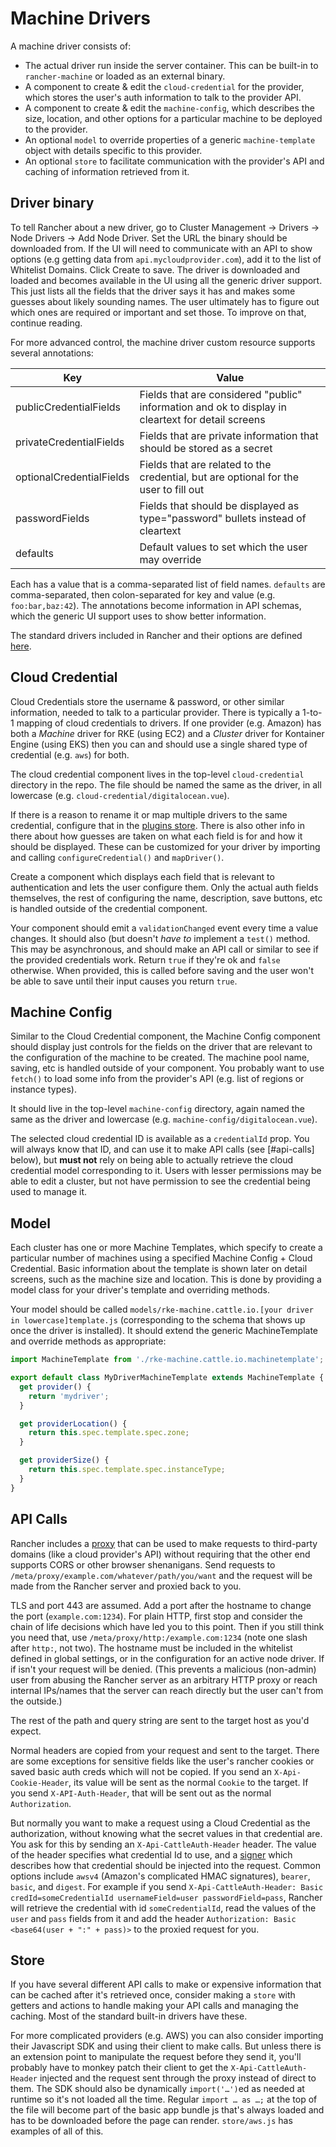 # Machine Drivers

A machine driver consists of:
  - The actual driver run inside the server container.  This can be built-in to `rancher-machine` or loaded as an external binary.
  - A component to create & edit the `cloud-credential` for the provider, which stores the user's auth information to talk to the provider API.
  - A component to create & edit the `machine-config`, which describes the size, location, and other options for a particular machine to be deployed to the provider.
  - An optional `model` to override properties of a generic `machine-template` object with details specific to this provider.
  - An optional `store` to facilitate communication with the provider's API and caching of information retrieved from it.

## Driver binary

To tell Rancher about a new driver, go to Cluster Management -> Drivers -> Node Drivers -> Add Node Driver.  Set the URL the binary should be downloaded from.  If the UI will need to communicate with an API to show options (e.g getting data from `api.mycloudprovider.com`), add it to the list of Whitelist Domains.  Click Create to save.  The driver is downloaded and loaded and becomes available in the UI using all the generic driver support.  This just lists all the fields that the driver says it has and makes some guesses about likely sounding names.  The user ultimately has to figure out which ones are required or important and set those.  To improve on that, continue reading.

For more advanced control, the machine driver custom resource supports several annotations:

| Key                      | Value                                                                                             |
| ------------------------ | ------------------------------------------------------------------------------------------------- |
| publicCredentialFields   | Fields that are considered "public" information and ok to display in cleartext for detail screens |
| privateCredentialFields  | Fields that are private information that should be stored as a secret                             |
| optionalCredentialFields | Fields that are related to the credential, but are optional for the user to fill out              |
| passwordFields           | Fields that should be displayed as type="password" bullets instead of cleartext                   |
| defaults                 | Default values to set which the user may override                                                 |

Each has a value that is a comma-separated list of field names.  `defaults` are comma-separated, then colon-separated for key and value (e.g. `foo:bar,baz:42`).  The annotations become information in API schemas, which the generic UI support uses to show better information.

The standard drivers included in Rancher and their options are defined [here](https://github.com/rancher/rancher/blob/release/v2.6/pkg/data/management/machinedriver_data.go).

## Cloud Credential

Cloud Credentials store the username & password, or other similar information, needed to talk to a particular provider.  There is typically a 1-to-1 mapping of cloud credentials to drivers.  If one provider (e.g. Amazon) has both a *Machine* driver for RKE (using EC2) and a *Cluster* driver for Kontainer Engine (using EKS) then you can and should use a single shared type of credential (e.g. `aws`) for both.

The cloud credential component lives in the top-level `cloud-credential` directory in the repo.  The file should be named the same as the driver, in all lowercase (e.g. `cloud-credential/digitalocean.vue`).

If there is a reason to rename it or map multiple drivers to the same credential, configure that in the [plugins store](../../../shell/store/plugins.js).  There is also other info in there about how guesses are taken on what each field is for and how it should be displayed.  These can be customized for your driver by importing and calling `configureCredential()` and `mapDriver()`.

Create a component which displays each field that is relevant to authentication and lets the user configure them.  Only the actual auth fields themselves, the rest of configuring the name, description, save buttons, etc is handled outside of the credential component.

Your component should emit a `validationChanged` event every time a value changes.  It should also (but doesn't _have to_ implement a `test()` method.  This may be asynchronous, and should make an API call or similar to see if the provided credentials work.  Return `true` if they're ok and `false` otherwise.  When provided, this is called before saving and the user won't be able to save until their input causes you return `true`.

## Machine Config

Similar to the Cloud Credential component, the Machine Config component should display just controls for the fields on the driver that are relevant to the configuration of the machine to be created.  The machine pool name, saving, etc is handled outside of your component.  You probably want to use `fetch()` to load some info from the provider's API (e.g. list of regions or instance types).

It should live in the top-level `machine-config` directory, again named the same as the driver and lowercase (e.g. `machine-config/digitalocean.vue`).

The selected cloud credential ID is available as a `credentialId` prop.  You will always know that ID, and can use it to make API calls (see [#api-calls] below), but **must not** rely on being able to actually retrieve the cloud credential model corresponding to it.  Users with lesser permissions may be able to edit a cluster, but not have permission to see the credential being used to manage it.

## Model

Each cluster has one or more Machine Templates, which specify to create a particular number of machines using a specified Machine Config + Cloud Credential.  Basic information about the template is shown later on detail screens, such as the machine size and location.  This is done by providing a model class for your driver's template and overriding methods.

Your model should be called `models/rke-machine.cattle.io.[your driver in lowercase]template.js` (corresponding to the schema that shows up once the driver is installed).  It should extend the generic MachineTemplate and override methods as appropriate:

```javascript
import MachineTemplate from './rke-machine.cattle.io.machinetemplate';

export default class MyDriverMachineTemplate extends MachineTemplate {
  get provider() {
    return 'mydriver';
  }

  get providerLocation() {
    return this.spec.template.spec.zone;
  }

  get providerSize() {
    return this.spec.template.spec.instanceType;
  }
}
```

## API Calls

Rancher includes a [proxy](https://github.com/rancher/rancher/blob/release/v2.6/pkg/httpproxy/proxy.go) that can be used to make requests to third-party domains (like a cloud provider's API) without requiring that the other end supports CORS or other browser shenanigans.  Send requests to `/meta/proxy/example.com/whatever/path/you/want` and the request will be made from the Rancher server and proxied back to you.

TLS and port 443 are assumed.  Add a port after the hostname to change the port (`example.com:1234`).  For plain HTTP, first stop and consider the chain of life decisions which have led you to this point. Then if you still think you need that, use `/meta/proxy/http:/example.com:1234` (note one slash after `http:`, not two).  The hostname must be included in the whitelist defined in global settings, or in the configuration for an active node driver.  If if isn't your request will be denied.  (This prevents a malicious (non-admin) user from abusing the Rancher server as an arbitrary HTTP proxy or reach internal IPs/names that the server can reach directly but the user can't from the outside.)

The rest of the path and query string are sent to the target host as you'd expect.

Normal headers are copied from your request and sent to the target.  There are some exceptions for sensitive fields like the user's rancher cookies or saved basic auth creds which will not be copied.  If you send an `X-Api-Cookie-Header`, its value will be sent as the normal `Cookie` to the target.  If you send `X-API-Auth-Header`, that will be sent out as the normal `Authorization`.

But normally you want to make a request using a Cloud Credential as the authorization, without knowing what the secret values in that credential are.  You ask for this by sending an `X-Api-CattleAuth-Header` header.  The value of the header specifies what credential Id to use, and a [signer](https://github.com/rancher/rancher/blob/release/v2.6/pkg/httpproxy/sign.go) which describes how that credential should be injected into the request.  Common options include `awsv4` (Amazon's complicated HMAC signatures), `bearer`, `basic`, and `digest`.  For example if you send `X-Api-CattleAuth-Header: Basic credId=someCredentialId usernameField=user passwordField=pass`, Rancher will retrieve the credential with id `someCredentialId`, read the values of the `user` and `pass` fields from it and add the header `Authorization: Basic <base64(user + ":" + pass)>` to the proxied request for you.

## Store

If you have several different API calls to make or expensive information that can be cached after it's retrieved once, consider making a `store` with getters and actions to handle making your API calls and managing the caching.  Most of the standard built-in drivers have these.

For more complicated providers (e.g. AWS) you can also consider importing their Javascript SDK and using their client to make calls.  But unless there is an extension point to manipulate the request before they send it, you'll probably have to monkey patch their client to get the `X-Api-CattleAuth-Header` injected and the request sent through the proxy instead of direct to them.  The SDK should also be dynamically `import('…')`ed as needed at runtime so it's not loaded all the time.  Regular `import … as …;` at the top of the file will become part of the basic app bundle js that's always loaded and has to be downloaded before the page can render.  `store/aws.js` has examples of all of this.
